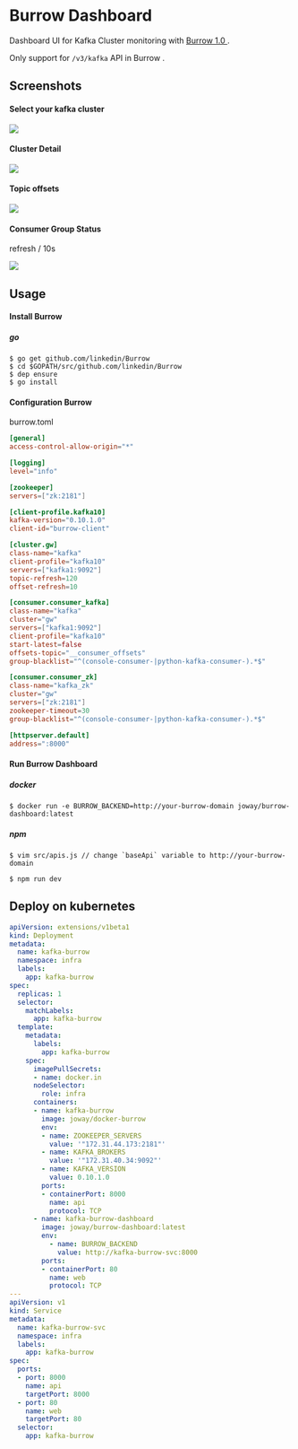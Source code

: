 # Burrow Dashboard

Dashboard UI for Kafka Cluster monitoring with [Burrow 1.0 ](https://github.com/linkedin/Burrow) .

Only support for `/v3/kafka` API in Burrow .

## Screenshots

#### Select your kafka cluster

![](screenshots/home.png)

#### Cluster Detail

![](screenshots/cluster-detail.png)

#### Topic offsets 

![](screenshots/topic-offsets.png)

#### Consumer Group Status

refresh / 10s

![](screenshots/consumer-group-status.png)

## Usage

#### Install Burrow

##### go 

```
$ go get github.com/linkedin/Burrow
$ cd $GOPATH/src/github.com/linkedin/Burrow
$ dep ensure
$ go install
```

#### Configuration Burrow

burrow.toml

```toml
[general]
access-control-allow-origin="*"

[logging]
level="info"

[zookeeper]
servers=["zk:2181"]

[client-profile.kafka10]
kafka-version="0.10.1.0"
client-id="burrow-client"

[cluster.gw]
class-name="kafka"
client-profile="kafka10"
servers=["kafka1:9092"]
topic-refresh=120
offset-refresh=10

[consumer.consumer_kafka]
class-name="kafka"
cluster="gw"
servers=["kafka1:9092"]
client-profile="kafka10"
start-latest=false
offsets-topic="__consumer_offsets"
group-blacklist="^(console-consumer-|python-kafka-consumer-).*$"

[consumer.consumer_zk]
class-name="kafka_zk"
cluster="gw"
servers=["zk:2181"]
zookeeper-timeout=30
group-blacklist="^(console-consumer-|python-kafka-consumer-).*$"

[httpserver.default]
address=":8000"

```

#### Run Burrow Dashboard

##### docker

```
$ docker run -e BURROW_BACKEND=http://your-burrow-domain joway/burrow-dashboard:latest

```

##### npm

```
$ vim src/apis.js // change `baseApi` variable to http://your-burrow-domain

$ npm run dev

```

## Deploy on kubernetes

```yaml
apiVersion: extensions/v1beta1
kind: Deployment
metadata:
  name: kafka-burrow
  namespace: infra
  labels:
    app: kafka-burrow
spec:
  replicas: 1
  selector:
    matchLabels:
      app: kafka-burrow
  template:
    metadata:
      labels:
        app: kafka-burrow
    spec:
      imagePullSecrets:
      - name: docker.in
      nodeSelector:
        role: infra
      containers:
      - name: kafka-burrow
        image: joway/docker-burrow
        env:
        - name: ZOOKEEPER_SERVERS
          value: '"172.31.44.173:2181"'
        - name: KAFKA_BROKERS
          value: '"172.31.40.34:9092"'
        - name: KAFKA_VERSION
          value: 0.10.1.0
        ports:
        - containerPort: 8000
          name: api
          protocol: TCP
      - name: kafka-burrow-dashboard
        image: joway/burrow-dashboard:latest
        env:
          - name: BURROW_BACKEND
            value: http://kafka-burrow-svc:8000
        ports:
        - containerPort: 80
          name: web
          protocol: TCP
---
apiVersion: v1
kind: Service
metadata:
  name: kafka-burrow-svc
  namespace: infra
  labels:
    app: kafka-burrow
spec:
  ports:
  - port: 8000
    name: api
    targetPort: 8000
  - port: 80
    name: web
    targetPort: 80
  selector:
    app: kafka-burrow
```
